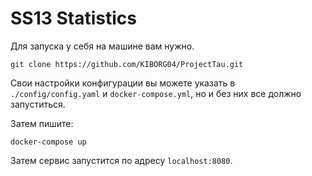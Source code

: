 # SS13 Statistics

Для запуска у себя на машине вам нужно.
```shell
git clone https://github.com/KIBORG04/ProjectTau.git
```

Свои настройки конфигурации вы можете указать в `./config/config.yaml` и `docker-compose.yml`,
но и без них все должно запуститься.

Затем пишите:

```shell
docker-compose up
```

Затем сервис запустится по адресу `localhost:8080`. 